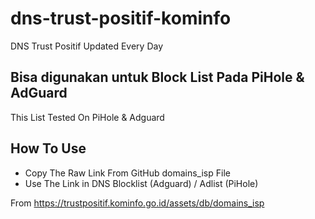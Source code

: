 # dns-trust-positif-kominfo
DNS Trust Positif Updated Every Day

Bisa digunakan untuk Block List Pada PiHole & AdGuard
-----------------------------------------------------
This List Tested On PiHole & Adguard

How To Use
----------
- Copy The Raw Link From GitHub domains_isp File
- Use The Link in DNS Blocklist (Adguard) / Adlist (PiHole)

From https://trustpositif.kominfo.go.id/assets/db/domains_isp
